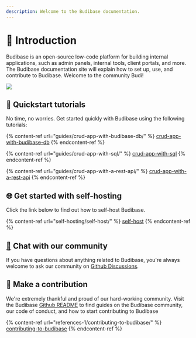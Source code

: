```yaml
---
description: Welcome to the Budibase documentation.
---
```


# 👋 Introduction

Budibase is an open-source low-code platform for building internal applications, such as admin panels, internal tools, client portals, and more. The Budibase documentation site will explain how to set up, use, and contribute to Budibase. Welcome to the community Budi!

![](.gitbook/assets/scene\_4\_web\_version\_xxjyip.png)

## 🚀 Quickstart tutorials

No time, no worries. Get started quickly with Budibase using the following tutorials:

{% content-ref url="guides/crud-app-with-budibase-db/" %}
[crud-app-with-budibase-db](guides/crud-app-with-budibase-db/)
{% endcontent-ref %}

{% content-ref url="guides/crud-app-with-sql/" %}
[crud-app-with-sql](guides/crud-app-with-sql/)
{% endcontent-ref %}

{% content-ref url="guides/crud-app-with-a-rest-api/" %}
[crud-app-with-a-rest-api](guides/crud-app-with-a-rest-api/)
{% endcontent-ref %}

## 🌐 Get started with self-hosting

Click the link below to find out how to self-host Budibase.

{% content-ref url="self-hosting/self-host/" %}
[self-host](self-hosting/self-host/)
{% endcontent-ref %}

## [🦸](https://emojikeyboard.org/copy/Superhero\_Emoji\_%F0%9F%A6%B8) Chat with our community

If you have questions about anything related to Budibase, you're always welcome to ask our community on [Github Discussions](https://github.com/Budibase/budibase/discussions).

## 👐 Make a contribution

We're extremely thankful and proud of our hard-working community. Visit the Budibase [Github README](https://github.com/Budibase/budibase/blob/master/README.md) to find guides on the Budibase community, our code of conduct, and how to start contributing to Budibase

{% content-ref url="references-1/contributing-to-budibase/" %}
[contributing-to-budibase](references-1/contributing-to-budibase/)
{% endcontent-ref %}

